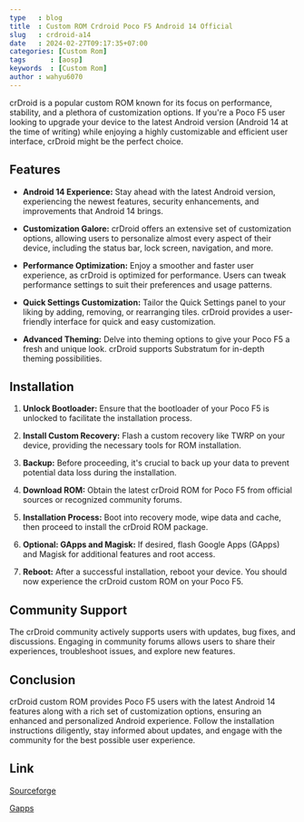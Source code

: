 ```yaml
---
type   : blog
title  : Custom ROM Crdroid Poco F5 Android 14 Official
slug   : crdroid-a14
date   : 2024-02-27T09:17:35+07:00
categories: [Custom Rom]
tags      : [aosp]
keywords  : [Custom Rom]
author : wahyu6070
---
```




crDroid is a popular custom ROM known for its focus on performance, stability, and a plethora of customization options. If you're a Poco F5 user looking to upgrade your device to the latest Android version (Android 14 at the time of writing) while enjoying a highly customizable and efficient user interface, crDroid might be the perfect choice.

## Features

- **Android 14 Experience:** Stay ahead with the latest Android version, experiencing the newest features, security enhancements, and improvements that Android 14 brings.

- **Customization Galore:** crDroid offers an extensive set of customization options, allowing users to personalize almost every aspect of their device, including the status bar, lock screen, navigation, and more.

- **Performance Optimization:** Enjoy a smoother and faster user experience, as crDroid is optimized for performance. Users can tweak performance settings to suit their preferences and usage patterns.

- **Quick Settings Customization:** Tailor the Quick Settings panel to your liking by adding, removing, or rearranging tiles. crDroid provides a user-friendly interface for quick and easy customization.

- **Advanced Theming:** Delve into theming options to give your Poco F5 a fresh and unique look. crDroid supports Substratum for in-depth theming possibilities.

## Installation

1. **Unlock Bootloader:** Ensure that the bootloader of your Poco F5 is unlocked to facilitate the installation process.

2. **Install Custom Recovery:** Flash a custom recovery like TWRP on your device, providing the necessary tools for ROM installation.

3. **Backup:** Before proceeding, it's crucial to back up your data to prevent potential data loss during the installation.

4. **Download ROM:** Obtain the latest crDroid ROM for Poco F5 from official sources or recognized community forums.

5. **Installation Process:** Boot into recovery mode, wipe data and cache, then proceed to install the crDroid ROM package.

6. **Optional: GApps and Magisk:** If desired, flash Google Apps (GApps) and Magisk for additional features and root access.

7. **Reboot:** After a successful installation, reboot your device. You should now experience the crDroid custom ROM on your Poco F5.

## Community Support

The crDroid community actively supports users with updates, bug fixes, and discussions. Engaging in community forums allows users to share their experiences, troubleshoot issues, and explore new features.

## Conclusion

crDroid custom ROM provides Poco F5 users with the latest Android 14 features along with a rich set of customization options, ensuring an enhanced and personalized Android experience. Follow the installation instructions diligently, stay informed about updates, and engage with the community for the best possible user experience.

## Link

[Sourceforge](https://sourceforge.net/projects/crdroid/files/marble/9.x/)

[Gapps](/)
